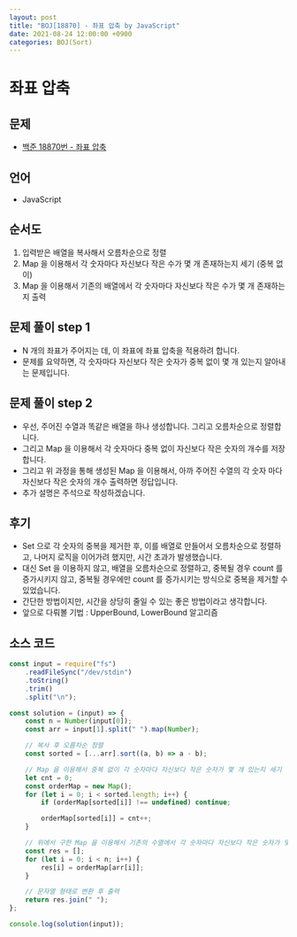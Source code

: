 ```yaml
---
layout: post
title: "BOJ[18870] - 좌표 압축 by JavaScript"
date: 2021-08-24 12:00:00 +0900
categories: BOJ(Sort)
---
```


# 좌표 압축

## 문제

- [백준 18870번 - 좌표 압축](https://www.acmicpc.net/problem/18870)

## 언어

- JavaScript

## 순서도

1. 입력받은 배열을 복사해서 오름차순으로 정렬
2. Map 을 이용해서 각 숫자마다 자신보다 작은 수가 몇 개 존재하는지 세기 (중복 없이)
3. Map 을 이용해서 기존의 배열에서 각 숫자마다 자신보다 작은 수가 몇 개 존재하는 지 출력

## 문제 풀이 step 1

- N 개의 좌표가 주어지는 데, 이 좌표에 좌표 압축을 적용하려 합니다.
- 문제를 요약하면, 각 숫자마다 자신보다 작은 숫자가 중복 없이 몇 개 있는지 알아내는 문제입니다.

## 문제 풀이 step 2

- 우선, 주어진 수열과 똑같은 배열을 하나 생성합니다. 그리고 오름차순으로 정렬합니다.
- 그리고 Map 을 이용해서 각 숫자마다 중복 없이 자신보다 작은 숫자의 개수를 저장합니다.
- 그리고 위 과정을 통해 생성된 Map 을 이용해서, 아까 주어진 수열의 각 숫자 마다 자신보다 작은 숫자의 개수 출력하면 정답입니다.
- 추가 설명은 주석으로 작성하겠습니다.

## 후기

- Set 으로 각 숫자의 중복을 제거한 후, 이를 배열로 만들어서 오름차순으로 정렬하고, 나머지 로직을 이어가려 했지만, 시간 초과가 발생했습니다.
- 대신 Set 을 이용하지 않고, 배열을 오름차순으로 정렬하고, 중복될 경우 count 를 증가시키지 않고, 중복될 경우에만 count 를 증가시키는 방식으로 중복을 제거할 수 있었습니다.
- 간단한 방법이지만, 시간을 상당히 줄일 수 있는 좋은 방법이라고 생각합니다.
- 앞으로 다뤄볼 기법 : UpperBound, LowerBound 알고리즘

## 소스 코드

```javascript
const input = require("fs")
	.readFileSync("/dev/stdin")
	.toString()
	.trim()
	.split("\n");

const solution = (input) => {
	const n = Number(input[0]);
	const arr = input[1].split(" ").map(Number);

	// 복사 후 오름차순 정렬
	const sorted = [...arr].sort((a, b) => a - b);

	// Map 을 이용해서 중복 없이 각 숫자마다 자신보다 작은 숫자가 몇 개 있는지 세기
	let cnt = 0;
	const orderMap = new Map();
	for (let i = 0; i < sorted.length; i++) {
		if (orderMap[sorted[i]] !== undefined) continue;

		orderMap[sorted[i]] = cnt++;
	}

	// 위에서 구한 Map 을 이용해서 기존의 수열에서 각 숫자마다 자신보다 작은 숫자가 몇 개 있는지 찾기
	const res = [];
	for (let i = 0; i < n; i++) {
		res[i] = orderMap[arr[i]];
	}

	// 문자열 형태로 변환 후 출력
	return res.join(" ");
};

console.log(solution(input));
```
